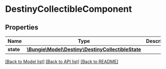 # DestinyCollectibleComponent

## Properties
Name | Type | Description | Notes
------------ | ------------- | ------------- | -------------
**state** | [**\Bungie\Model\Destiny\DestinyCollectibleState**](DestinyCollectibleState.md) |  | [optional] 

[[Back to Model list]](../README.md#documentation-for-models) [[Back to API list]](../README.md#documentation-for-api-endpoints) [[Back to README]](../README.md)



